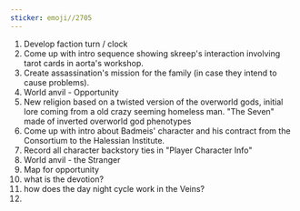 ```yaml
---
sticker: emoji//2705
---
```

1. Develop faction turn / clock
2. Come up with intro sequence showing skreep's interaction involving tarot cards in aorta's workshop. 
3. Create assassination's mission for the family (in case they intend to cause problems).
4. World anvil - Opportunity 
5. New religion based on a twisted version of the overworld gods, initial lore coming from a old crazy seeming homeless man.  "The Seven" made of inverted overworld god phenotypes
6. Come up with intro about Badmeis' character and his contract from the Consortium to the Halessian Institute. 
7. Record all character backstory ties in "Player Character Info"
8. World anvil - the Stranger
9. Map for opportunity
10. what is the devotion?
11. how does the day night cycle work in the Veins?
12. 